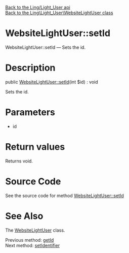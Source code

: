 [Back to the Ling/Light_User api](https://github.com/lingtalfi/Light_User/blob/master/doc/api/Ling/Light_User.md)<br>
[Back to the Ling\Light_User\WebsiteLightUser class](https://github.com/lingtalfi/Light_User/blob/master/doc/api/Ling/Light_User/WebsiteLightUser.md)


WebsiteLightUser::setId
================



WebsiteLightUser::setId — Sets the id.




Description
================


public [WebsiteLightUser::setId](https://github.com/lingtalfi/Light_User/blob/master/doc/api/Ling/Light_User/WebsiteLightUser/setId.md)(int $id) : void




Sets the id.




Parameters
================


- id

    


Return values
================

Returns void.








Source Code
===========
See the source code for method [WebsiteLightUser::setId](https://github.com/lingtalfi/Light_User/blob/master/WebsiteLightUser.php#L237-L240)


See Also
================

The [WebsiteLightUser](https://github.com/lingtalfi/Light_User/blob/master/doc/api/Ling/Light_User/WebsiteLightUser.md) class.

Previous method: [getId](https://github.com/lingtalfi/Light_User/blob/master/doc/api/Ling/Light_User/WebsiteLightUser/getId.md)<br>Next method: [setIdentifier](https://github.com/lingtalfi/Light_User/blob/master/doc/api/Ling/Light_User/WebsiteLightUser/setIdentifier.md)<br>

